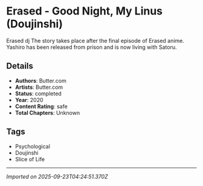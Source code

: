 # Erased - Good Night, My Linus (Doujinshi)

Erased dj 
The story takes place after the final episode of Erased anime. Yashiro has been released from prison and is now living with Satoru.

## Details
- **Authors**: Butter.com
- **Artists**: Butter.com
- **Status**: completed
- **Year**: 2020
- **Content Rating**: safe
- **Total Chapters**: Unknown

## Tags
- Psychological
- Doujinshi
- Slice of Life

---
*Imported on 2025-09-23T04:24:51.370Z*
